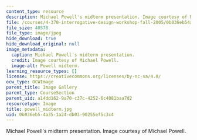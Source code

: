 ```yaml
---
content_type: resource
description: Michael Powell's midterm presentation. Image courtesy of Michael Powell.
file: /courses/4-370-interrogative-design-workshop-fall-2005/0b036eb54a351a24db0390255ef5c3c4_powell_midterm.jpg
file_size: 40578
file_type: image/jpeg
hide_download: true
hide_download_original: null
image_metadata:
  caption: Michael Powell's midterm presentation.
  credit: Image courtesy of Michael Powell.
  image-alt: Powell midterm.
learning_resource_types: []
license: https://creativecommons.org/licenses/by-nc-sa/4.0/
ocw_type: OCWImage
parent_title: Image Gallery
parent_type: CourseSection
parent_uid: a14dd162-9a70-c37c-4252-6c4081baa7d2
resourcetype: Image
title: powell_midterm.jpg
uid: 0b036eb5-4a35-1a24-db03-90255ef5c3c4
---
```

Michael Powell's midterm presentation. Image courtesy of Michael Powell.